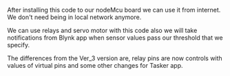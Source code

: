 After installing this code to our nodeMcu board we can use it from internet.
We don't need being in local network anymore.

We can use relays and servo motor with this code also we will take notifications
from Blynk app when sensor values pass our threshold that we specify.

The differences from the Ver_3 version are, relay pins are now controls with
values of virtual pins and some other changes for Tasker app.